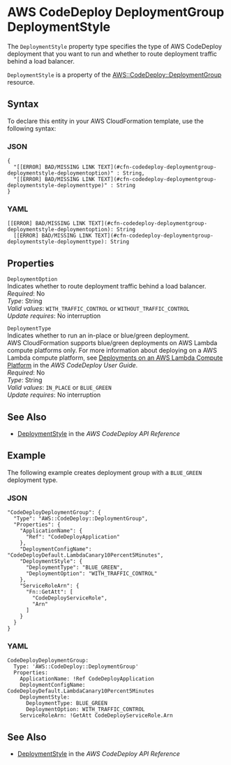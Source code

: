 # AWS CodeDeploy DeploymentGroup DeploymentStyle<a name="aws-properties-codedeploy-deploymentgroup-deploymentstyle"></a>

The `DeploymentStyle` property type specifies the type of AWS CodeDeploy deployment that you want to run and whether to route deployment traffic behind a load balancer\.

`DeploymentStyle` is a property of the [AWS::CodeDeploy::DeploymentGroup](aws-resource-codedeploy-deploymentgroup.md) resource\.

## Syntax<a name="aws-properties-codedeploy-deploymentgroup-deploymentstyle-syntax"></a>

To declare this entity in your AWS CloudFormation template, use the following syntax:

### JSON<a name="aws-properties-codedeploy-deploymentgroup-deploymentstyle-syntax.json"></a>

```
{
  "[[ERROR] BAD/MISSING LINK TEXT](#cfn-codedeploy-deploymentgroup-deploymentstyle-deploymentoption)" : String,
  "[[ERROR] BAD/MISSING LINK TEXT](#cfn-codedeploy-deploymentgroup-deploymentstyle-deploymenttype)" : String
}
```

### YAML<a name="aws-properties-codedeploy-deploymentgroup-deploymentstyle-syntax.yaml"></a>

```
[[ERROR] BAD/MISSING LINK TEXT](#cfn-codedeploy-deploymentgroup-deploymentstyle-deploymentoption): String
  [[ERROR] BAD/MISSING LINK TEXT](#cfn-codedeploy-deploymentgroup-deploymentstyle-deploymenttype): String
```

## Properties<a name="aws-properties-codedeploy-deploymentgroup-deploymentstyle-properties"></a>

`DeploymentOption`  
Indicates whether to route deployment traffic behind a load balancer\.  
 *Required*: No  
 *Type*: String  
 *Valid values*: `WITH_TRAFFIC_CONTROL` or `WITHOUT_TRAFFIC_CONTROL`  
 *Update requires*: No interruption 

`DeploymentType`  
Indicates whether to run an in\-place or blue/green deployment\.  
AWS CloudFormation supports blue/green deployments on AWS Lambda compute platforms only\. For more information about deploying on a AWS Lambda compute platform, see [ Deployments on an AWS Lambda Compute Platform](http://docs.aws.amazon.com/codedeploy/latest/userguide/deployment-steps.html#deployment-steps-lambda) in the *AWS CodeDeploy User Guide*\.  
 *Required*: No  
 *Type*: String  
 *Valid values*: `IN_PLACE` or `BLUE_GREEN`  
 *Update requires*: No interruption 

## See Also<a name="aws-properties-codedeploy-deploymentgroup-deploymentstyle-seealso"></a>

+ [ DeploymentStyle](http://docs.aws.amazon.com/codedeploy/latest/APIReference/API_DeploymentStyle.html) in the *AWS CodeDeploy API Reference*

## Example<a name="aws-properties-codedeploy-deploymentgroup-deploymentstyle-examples"></a>

The following example creates deployment group with a `BLUE_GREEN` deployment type\.

### JSON<a name="aws-properties-codedeploy-deploymentgroup-deploymentstyle-example.json"></a>

```
"CodeDeployDeploymentGroup": {
  "Type": "AWS::CodeDeploy::DeploymentGroup",
  "Properties": {
    "ApplicationName": {
      "Ref": "CodeDeployApplication"
    },
    "DeploymentConfigName": "CodeDeployDefault.LambdaCanary10Percent5Minutes",
    "DeploymentStyle": {
      "DeploymentType": "BLUE_GREEN",
      "DeploymentOption": "WITH_TRAFFIC_CONTROL"
    },
    "ServiceRoleArn": {
      "Fn::GetAtt": [
        "CodeDeployServiceRole",
        "Arn"
      ]
    }
  }
}
```

### YAML<a name="aws-properties-codedeploy-deploymentgroup-deploymentstyle.yaml"></a>

```
CodeDeployDeploymentGroup:
  Type: 'AWS::CodeDeploy::DeploymentGroup'
  Properties:
    ApplicationName: !Ref CodeDeployApplication
    DeploymentConfigName: CodeDeployDefault.LambdaCanary10Percent5Minutes
    DeploymentStyle:
      DeploymentType: BLUE_GREEN
      DeploymentOption: WITH_TRAFFIC_CONTROL
    ServiceRoleArn: !GetAtt CodeDeployServiceRole.Arn
```

## See Also<a name="aws-properties-codedeploy-deploymentgroup-deploymentstyle-seealso"></a>

+ [ DeploymentStyle](http://docs.aws.amazon.com/codedeploy/latest/APIReference/API_DeploymentStyle.html) in the *AWS CodeDeploy API Reference*